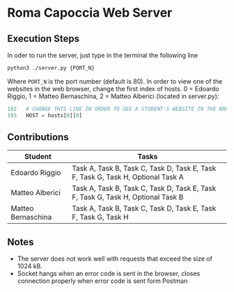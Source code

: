 # Roma Capoccia Web Server

## Execution Steps

In oder to run the server, just type in the terminal the following line

```bash
python3 ./server.py {PORT_N}
```

Where ```PORT_N``` is the port number (default is 80). In order to view one of the websites in the web browser, change the first index of hosts. 0 = Edoardo Riggio, 1 = Matteo Bernaschina, 2 = Matteo Alberici (located in server.py):

```python
192   # CHANGE THIS LINE IN ORDER TO SEE A STUDENT'S WEBSITE IN THE BROWSER
193   HOST = hosts[0][0]
```

## Contributions

| Student            | Tasks                                                                           |
|--------------------|---------------------------------------------------------------------------------|
| Edoardo Riggio     | Task A, Task B, Task C, Task D, Task E, Task F, Task G, Task H, Optional Task A |
| Matteo Alberici    | Task A, Task B, Task C, Task D, Task E, Task F, Task G, Task H, Optional Task B |
| Matteo Bernaschina | Task A, Task B, Task C, Task D, Task E, Task F, Task G, Task H                  |

## Notes

- The server does not work well with requests that exceed the size of 1024 kB.
- Socket hangs when an error code is sent in the browser, closes connection properly when error code is sent form Postman

